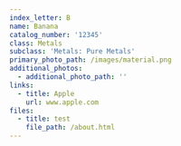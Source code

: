 ```yaml
---
index_letter: B
name: Banana
catalog_number: '12345'
class: Metals
subclass: 'Metals: Pure Metals'
primary_photo_path: /images/material.png
additional_photos:
  - additional_photo_path: ''
links:
  - title: Apple
    url: www.apple.com
files:
  - title: test
    file_path: /about.html
---
```


